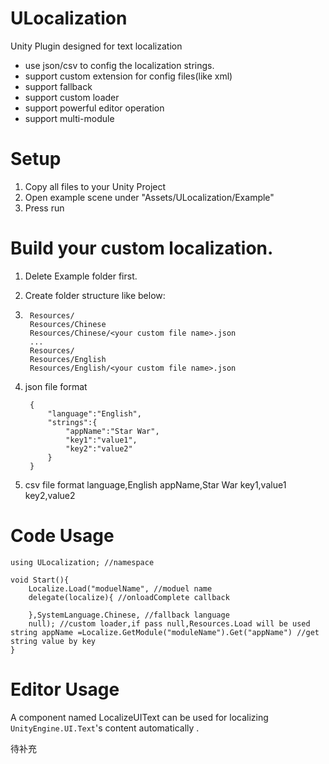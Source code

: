 # ULocalization
Unity Plugin designed for text localization

* use json/csv to config the localization strings.
* support custom extension for config files(like xml)
* support fallback
* support custom loader
* support powerful editor operation
* support multi-module


# Setup

1. Copy all files to your Unity Project
2. Open example scene under "Assets/ULocalization/Example" 
3. Press run

# Build your custom localization.

1. Delete Example folder first.

2. Create folder structure like below:
3. 
        Resources/
        Resources/Chinese
        Resources/Chinese/<your custom file name>.json
        ...
        Resources/
        Resources/English
        Resources/English/<your custom file name>.json

3. json file format

        {
        	"language":"English",
    		"strings":{
    			"appName":"Star War",
    			"key1":"value1",
    			"key2":"value2"
    		}
    	}
    	
4. csv file format
	language,English
	appName,Star War
	key1,value1
	key2,value2
	
        
# Code Usage

    using ULocalization; //namespace
    
    void Start(){
    	Localize.Load("moduelName", //moduel name
    	delegate(localize){ //onloadComplete callback
    	
    	},SystemLanguage.Chinese, //fallback language
    	null); //custom loader,if pass null,Resources.Load will be used
	string appName =Localize.GetModule("moduleName").Get("appName") //get string value by key
    }
    
# Editor Usage

A component named LocalizeUIText can be used for localizing `UnityEngine.UI.Text`'s content automatically .

待补充


